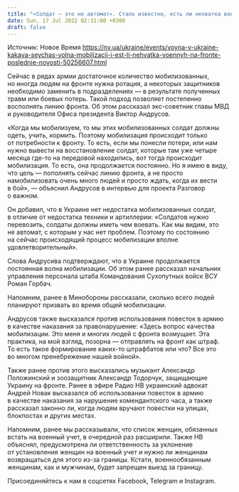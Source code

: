 ```yaml
---
title: "«Солдат — это не автомат». Стало известно, есть ли нехватка военных на фронте"
date: Sun, 17 Jul 2022 02:31:00 +0300
draft: false
---
```

Источник: Новое Время https://nv.ua/ukraine/events/voyna-v-ukraine-kakaya-seychas-volna-mobilizacii-i-est-li-nehvatka-voennyh-na-fronte-poslednie-novosti-50256607.html


Сейчас в рядах армии достаточное количество мобилизованных, но иногда людям на фронте нужна ротация, а некоторых защитников необходимо заменить в подразделениях — в результате полученных травм или боевых потерь. Такой подход позволяет постепенно восполнять линию фронта. Об этом рассказал экс-советник главы МВД и руководителя Офиса президента Виктор Андрусов.

«Когда мы мобилизуем, то мы этих мобилизованных солдат должны одеть, учить, кормить. Поэтому мобилизация происходит только от потребности к фронту. То есть, если мы понесли потери, или нам нужно вывести на восстановление солдат, которые там уже четыре месяца где-то на передовой находились, вот тогда происходит мобилизация. То есть, она продолжается постоянно. Но я имею в виду, что цель — пополнять сейчас линию фронта, а не просто намобилизовать очень много людей и просто ждать, когда их вести в бой», — объяснил Андрусов в интервью для проекта Разговор о важном.

Он добавил, что в Украине нет недостатка мобилизованных солдат, в отличие от недостатка техники и артиллерии: «Солдатов нужно перевозить, солдаты должны иметь чем воевать. Как мы видим, это не автомат, с которым у нас нет проблем. Поэтому по состоянию на сейчас происходящий процесс мобилизации вполне удовлетворительный».

Слова Андрусива подтверждают, что в Украине продолжается постоянная волна мобилизации. Об этом ранее рассказал начальник управления персонала штаба Командования Сухопутных войск ВСУ Роман Горбач.

Напомним, ранее в Минобороны рассказали, сколько всего людей планируют призвать во время общей мобилизации.

Андрусов также высказался против использования повесток в армию в качестве наказания за правонарушение: «Здесь вопрос качества мобилизации. Это меня и многих людей с фронта возмущает. Эта практика, на мой взгляд, позорна — отправлять на фронт как штраф. То есть такое формирование каких-то штрафбатов или что? Все это во многом пренебрежение нашей войной».

Также ранее против этого высказались музыкант Александр Положинский и зоозащитник Александр Тодорчук, защищающие Украину на фронте. Ранее в эфире Радио НВ украинский адвокат Андрей Новак высказался об использовании повесток в армию в качестве наказания за нарушение комендантского часа, а также рассказал законно ли, когда людям вручают повестки на улицах, блокпостах и других местах.

Напомним, ранее мы рассказывали, что список женщин, обязанных встать на военный учет, в очередной раз расширили. Также НВ объяснял, предусмотрена ли ответственность за уклонение от установления женщин на военный учет и нужно ли женщинам возвращаться для этого из-за границы. Кстати, военнообязанным женщинам, как и мужчинам, будет запрещен выезд за границу.

Присоединяйтесь к нам в соцсетях Facebook, Telegram и Instagram.
